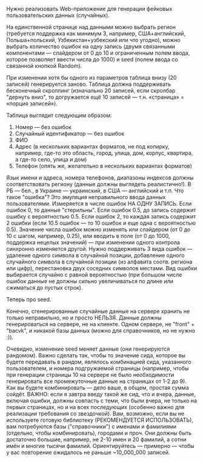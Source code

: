 Нужно реализовать Web-приложение для генерации фейковых пользовательских данных (случайных).

На единственной странице над данными можно выбрать регион (требуется поддержка как минимум 3, например, США+английский, Польша+польский, Узбекистан+узбекский или что угодно), можно выбрать количество ошибок на одну запись (двумя связанными компонентами — слайдером от 0 до 10 и ограниченным полем ввода, которое позволяет ввести числа до 1000) и seed (полем ввода со связанной кнопкой Random).

При изменении хотя бы одного из параметров таблица внизу (20 записей) генерируется заново.
Таблица должна поддерживать бесконечный скроллинг (изначально 20 записей, если скролбар "дернуть вниз", то догружается ещё 10 записей — т.н. «страница» = «порция записей»).

Таблица выглядит следующим образом:
1) Номер — без ошибок
2) Случайный идентификатор — без ошибок
3) ФИО
4) Адрес (в нескольких вариантах форматов, не под копирку, например, где-то это область, город, улица, дом, корпус, квартира, а где-то село, улица и дом)
5) Телефон (опять же, желательно в нескольких вариантах форматов)

Язык имени и адреса, номера телефонов, диапазоны индексов должны соответствовать региону (данные должны выглядеть реалистично!). В РБ — бел., в Украине — украинский, в США — английский и т.п.
Что такое "ошибка"? Это эмуляция неправильного ввода данных пользователями. Измеряется в числе ошибок НА ОДНУ ЗАПИСЬ. Если ошибок 0, то данные "стерильны". Если ошибок 0.5, до запись содержит ошибку с вероятностью 0.5. Если ошибок 2, то каждая запись содержит 2 ошибки (если 10.5 ошибок — то 10 ошибок и еще одна с вероятностью 0.5). Значение числа ошибок можно изменять или слайдером (от 0 до 10 с шагом, например, 0.25), или вводить в поле (от 0 до 1000, поддержка нецелых значений) — при изменении одного контрола синхронно изменяется другой.
Нужно поддерживать 3 вида ошибок — удаление одного символа в случайной позиции, добавление одного случайного символа в случайной позиции (из алфавита соотв. региона или цифр), перестановка двух соседних символов местами. Вид ошибки выбирается случайно с равной вероятностью (при большом числе ошибок данные не должны сильно увеличиваться по длине или сжиматься до пустых строк).

Теперь про seed.

Конечно, сгенерированные случайные данные на сервере хранить не только неправильно, но и просто НЕЛЬЗЯ. Данные должны генерироваться на сервере, не на клиенте.  Одном сервере, не "front" + "bacvk", и никакой базы данных (можно для справочников, но не нужно :)).

Очевидно, изменение seed меняет данные (они генерируются рандомом). Важно сделать так, чтобы то значение сида, которое вы будете передавать в рандом, являлось комбинацией сида, указанного пользователем, и номера подгружаемой страницы (например, чтобы при генерации страницы 10 на сервере не было необходимости генерировать все промежуточные данные на страницах от 1-2 до 9). Как вы будете комбинировать — дело ваше, в общем, простая сумма сойдёт. ВАЖНО: если я завтра введу такой же сид, что и вчера, данные, включая ошибки, должны совпасть с теми, что были вчера, не только на первых страницах, но и на всех последующих (особенно важно для реализации требования со звездочкой).
Вам, возможно, если вы не используете готовую библиотеку (РЕКОМЕНДУЕТСЯ ИСПОЛЬЗОВАТЬ), вам потребуются базы ("справочники") с именами и фамилиями (отдельно, чтобы комбинировать), городами и проч. Они должны быть достаточно большие, например, не 2-10 имен и 20 фамилий, а сотни имён и многие тысячи фамилий. Ориентируйтесь — примерно — чтобы у вас повторение ожидалось не раньше ~10_000_000 записей.